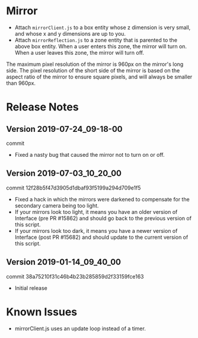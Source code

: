 # Mirror
- Attach `mirrorClient.js` to a box entity whose z dimension is very small, and whose x and y dimensions are up to you.
- Attach `mirrorReflection.js` to a zone entity that is parented to the above box entity. When a user enters this zone, the mirror will turn on. When a user leaves this zone, the mirror will turn off.

The maximum pixel resolution of the mirror is 960px on the mirror's long side. The pixel resolution of the short side of the mirror is based on the aspect ratio of the mirror to ensure square pixels, and will always be smaller than 960px.

# Release Notes
## Version 2019-07-24_09-18-00
commit
- Fixed a nasty bug that caused the mirror not to turn on or off.

## Version 2019-07-03_10_20_00
commit 12f28b5f47d3905d1dbaf93f5199a294d709e1f5
- Fixed a hack in which the mirrors were darkened to compensate for the secondary camera being too light.
- If your mirrors look too light, it means you have an older version of Interface (pre PR #15862) and should go back to the previous version of this script.
- If your mirrors look too dark, it means you have a newer version of Interface (post PR #15682) and should update to the current version of this script.

## Version 2019-01-14_09_40_00
commit 38a75210f31c46b4b23b285859d2f33159fce163
- Initial release

# Known Issues
- mirrorClient.js uses an update loop instead of a timer.
